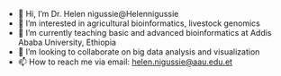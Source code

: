 - 👋 Hi, I’m Dr. Helen nigussie@Helennigussie
- 👀 I’m interested in agricultural bioinformatics, livestock genomics
- 🌱 I’m currently teaching basic and advanced bioinformatics at Addis Ababa University, Ethiopia
- 💞️ I’m looking to collaborate on big data analysis and visualization 
- 📫 How to reach me via email: helen.nigussie@aau.edu.et

<!---
Helennigussie/Helennigussie is a ✨ special ✨ repository because its `README.md` (this file) appears on your GitHub profile.
You can click the Preview link to take a look at your changes.
--->
